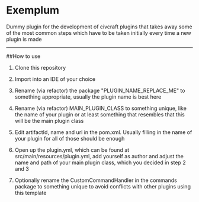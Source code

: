 # Exemplum

Dummy plugin for the development of civcraft plugins that takes away some of the most common steps which have to be taken initially every time a new plugin is made

---

##How to use

1. Clone this repository

2. Import into an IDE of your choice

3. Rename (via refactor) the package "PLUGIN_NAME_REPLACE_ME" to something appropriate, usually the plugin name is best here

4. Rename (via refactor) MAIN_PLUGIN_CLASS to something unique, like the name of your plugin or at least something that resembles that this will be the main plugin class

5. Edit artifactId, name and url in the pom.xml. Usually filling in the name of your plugin for all of those should be enough

6. Open up the plugin.yml, which can be found at src/main/resources/plugin.yml, add yourself as author and adjust the name and path of your main plugin class, which you decided in step 2 and 3

7. Optionally rename the CustomCommandHandler in the commands package to something unique to avoid conflicts with other plugins using this template
